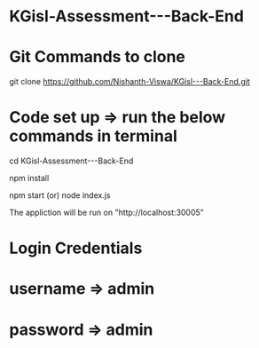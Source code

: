 # KGisl-Assessment---Back-End

# Git Commands to clone

git clone https://github.com/Nishanth-Viswa/KGisl---Back-End.git

# Code set up => run the below commands in terminal

cd KGisl-Assessment---Back-End

npm install 

npm start (or) node index.js

The appliction will be run on "http://localhost:30005"

# Login Credentials
# username => admin
# password => admin
